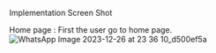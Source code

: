 Implementation Screen Shot

Home page : First the user go to home page.
![WhatsApp Image 2023-12-26 at 23 36 10_d500ef5a](https://github.com/Kuldeep-Nayak/UDDAN_Flight-Booking-System/assets/138770146/83b50641-d594-44b1-b849-eb1c844e6346)
